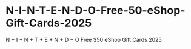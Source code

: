 # N-I-N-T-E-N-D-O-Free-50-eShop-Gift-Cards-2025
N + I + N + T + E + N + D + O Free $50 eShop Gift Cards 2025
